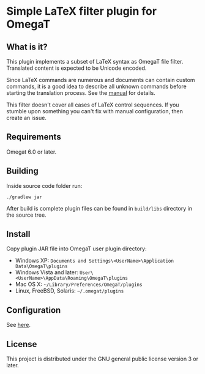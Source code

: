 # Simple LaTeX filter plugin for OmegaT

## What is it?
This plugin implements a subset of LaTeX syntax as OmegaT file filter. Translated content is
expected to be Unicode encoded.

Since LaTeX commands are numerous and documents can contain custom commands, it is a good idea
to describe all unknown commands before starting the translation process. See the [manual](CONFIGURATION.md)
for details.

This filter doesn't cover all cases of LaTeX control sequences. If you stumble upon something you
can't fix with manual configuration, then create an issue.

## Requirements
Omegat 6.0 or later.

## Building
Inside source code folder run:
```
./gradlew jar 
```
After build is complete plugin files can be found in `build/libs` directory in the source tree. 

## Install
Copy plugin JAR file into OmegaT user plugin directory: 
* Windows XP: `Documents and Settings\<UserName>\Application Data\OmegaT\plugins`
* Windows Vista and later: `User\<UserName>\AppData\Roaming\OmegaT\plugins`
* Mac OS X: `~/Library/Preferences/OmegaT/plugins`
* Linux, FreeBSD, Solaris: `~/.omegat/plugins`


## Configuration
See [here](CONFIGURATION.md).

## License

This project is distributed under the GNU general public license version 3 or later.

